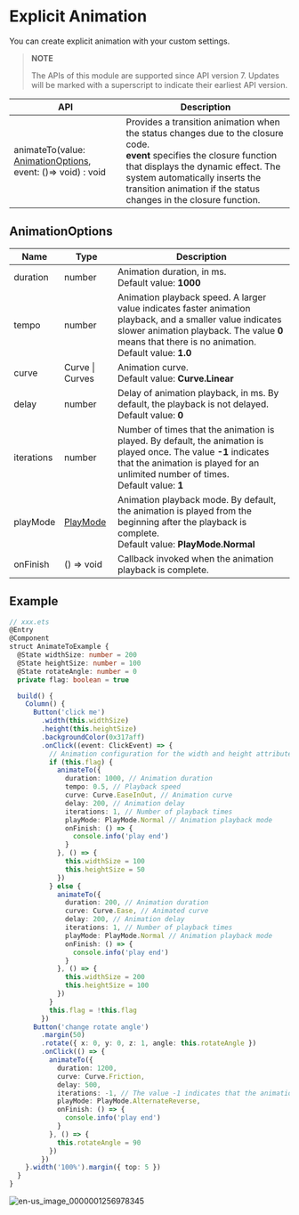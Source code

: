 # Explicit Animation

You can create explicit animation with your custom settings.

>  **NOTE**
>
>  The APIs of this module are supported since API version 7. Updates will be marked with a superscript to indicate their earliest API version.


| API                                                          | Description                                                  |
| ------------------------------------------------------------ | ------------------------------------------------------------ |
| animateTo(value: [AnimationOptions](#animationoptions), event: ()=&gt; void) : void | Provides a transition animation when the status changes due to the closure code.<br>**event** specifies the closure function that displays the dynamic effect. The system automatically inserts the transition animation if the status changes in the closure function. |


## AnimationOptions

| Name| Type| Description|
| -------- | -------- | -------- |
| duration | number | Animation duration, in ms.<br>Default value: **1000**|
| tempo | number | Animation playback speed. A larger value indicates faster animation playback, and a smaller value indicates slower animation playback. The value **0** means that there is no animation.<br>Default value: **1.0**|
| curve | Curve \| Curves | Animation curve.<br>Default value: **Curve.Linear**|
| delay | number | Delay of animation playback, in ms. By default, the playback is not delayed.<br>Default value: **0**|
| iterations | number | Number of times that the animation is played. By default, the animation is played once. The value **-1** indicates that the animation is played for an unlimited number of times.<br>Default value: **1**|
| playMode | [PlayMode](ts-appendix-enums.md#playmode) | Animation playback mode. By default, the animation is played from the beginning after the playback is complete.<br>Default value: **PlayMode.Normal**|
| onFinish   | () =&gt; void   | Callback invoked when the animation playback is complete.|



## Example

```ts
// xxx.ets
@Entry
@Component
struct AnimateToExample {
  @State widthSize: number = 200
  @State heightSize: number = 100
  @State rotateAngle: number = 0
  private flag: boolean = true

  build() {
    Column() {
      Button('click me')
        .width(this.widthSize)
        .height(this.heightSize)
        .backgroundColor(0x317aff)
        .onClick((event: ClickEvent) => {
          // Animation configuration for the width and height attributes of the <Button> component
          if (this.flag) {
            animateTo({
              duration: 1000, // Animation duration
              tempo: 0.5, // Playback speed
              curve: Curve.EaseInOut, // Animation curve
              delay: 200, // Animation delay
              iterations: 1, // Number of playback times
              playMode: PlayMode.Normal // Animation playback mode
              onFinish: () => {
                console.info('play end')
              }
            }, () => {
              this.widthSize = 100
              this.heightSize = 50
            })
          } else {
            animateTo({
              duration: 200, // Animation duration
              curve: Curve.Ease, // Animated curve
              delay: 200, // Animation delay
              iterations: 1, // Number of playback times
              playMode: PlayMode.Normal // Animation playback mode
              onFinish: () => {
                console.info('play end')
              }
            }, () => {
              this.widthSize = 200
              this.heightSize = 100
            })
          }
          this.flag = !this.flag
        })
      Button('change rotate angle')
        .margin(50)
        .rotate({ x: 0, y: 0, z: 1, angle: this.rotateAngle })
        .onClick(() => {
          animateTo({
            duration: 1200,
            curve: Curve.Friction,
            delay: 500,
            iterations: -1, // The value -1 indicates that the animation is played for an unlimited number of times.
            playMode: PlayMode.AlternateReverse,
            onFinish: () => {
              console.info('play end')
            }
          }, () => {
            this.rotateAngle = 90
          })
        })
    }.width('100%').margin({ top: 5 })
  }
}
```

![en-us_image_0000001256978345](figures/en-us_image_0000001256978345.gif)
